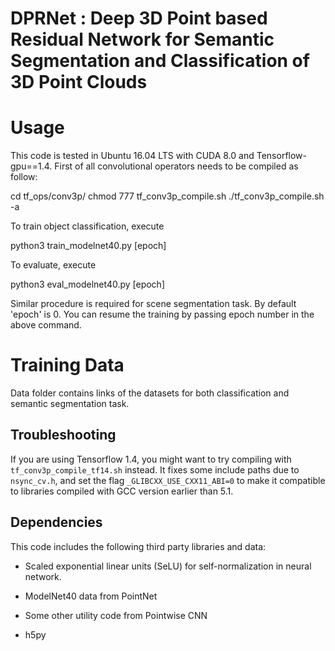 # DPRNet : Deep 3D Point based Residual Network for Semantic Segmentation and Classification of 3D Point Clouds

# Usage

This code is tested in Ubuntu 16.04 LTS with CUDA 8.0 and Tensorflow-gpu==1.4.
First of all convolutional operators needs to be compiled as follow:

cd tf_ops/conv3p/
chmod 777 tf_conv3p_compile.sh
./tf_conv3p_compile.sh -a


To train object classification, execute

python3 train_modelnet40.py [epoch]

To evaluate, execute

python3 eval_modelnet40.py [epoch]

Similar procedure is required for scene segmentation task. By default 'epoch' is 0. You can resume the training by passing epoch number in the above command.

# Training Data

Data folder contains links of the datasets for both classification and semantic segmentation task.


## Troubleshooting 

If you are using Tensorflow 1.4, you might want to try compiling with `tf_conv3p_compile_tf14.sh` instead. It fixes some include paths due to `nsync_cv.h`, and set the flag `_GLIBCXX_USE_CXX11_ABI=0` to make it compatible to libraries compiled with GCC version earlier than 5.1. 


## Dependencies

This code includes the following third party libraries and data:

- Scaled exponential linear units (SeLU) for self-normalization in neural network.

- ModelNet40 data from PointNet

- Some other utility code from Pointwise CNN

- h5py
